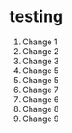 # testing

1. Change 1
2. Change 2
3. Change 3
4. Change 5
5. Change 5
6. Change 7
6. Change 6
7. Change 8
8. Change 9
